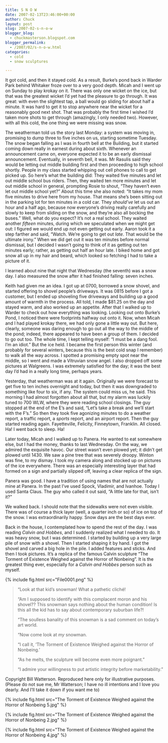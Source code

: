 ```yaml
---
title: S N O W
date: 2007-02-13T23:46:00+00:00
author: Chuck
layout: post
slug: 2007-02-s-n-o-w
blogger_blog:
  - chuckmasterson.blogspot.com
blogger_permalink:
  - /2007/02/s-n-o-w.html
categories:
  - cold
  - snow sculptures

---
```

It got cold, and then it stayed cold. As a result, Burke’s pond back in Warder
Park behind Whitaker froze over to a very good depth. Micah and I went up on
Sunday to play krokay on it. There was only one wicket on the ice, but that was
the greatest wicket I’d yet had the pleasure to go through. It was great: with
even the slightest tap, a ball would go sliding for about half a minute. It was
hard to get it to stop anywhere near the wicket for a reasonably good next
shot. That was probably the first time I wished I’d taken more shots to get
through (amazingly, I only needed two). However, with all this cold, the one
thing we were missing was snow.

The weatherman told us the story last Monday: a system was moving in, promising
to dump three to five inches on us, starting sometime Tuesday. The snow began
falling as I was in fourth bell at the Building, but it started coming down
really in earnest during about sixth. Whenever an announcement came on,
everyone expected it to be an early dismissal announcement. Eventually, in
seventh bell, it was. Mr Rasulis said they would be letting out middle building
first and then proceeding to high school shortly. People in my class started
whipping out cell phones to call to get picked up. So here’s what the building
did: They waited five minutes and let out middle school bus riders. Then, they
waited ten more minutes and let out middle school in general, prompting Rosie
to shout, “They haven’t even let out middle school yet?” About this time she
also noted: “It takes my mom five minutes to drive here from my house. That
means she’s been sitting out in the parking lot for ten minutes in a cold car.
They _should’ve_ let us out an hour and a half ago, because now everyone’s
driving really carefully and slowly to keep from sliding on the snow, and
they’re also all bocking the buses.” Well, what do you expect? It’s not a real
school. They waited another _fifteen_ minutes, during which we speculated when
we might get out: I figured we would end up not even getting out early. Aaron
took it a step farther and said, “Watch. We’re going to get out _late_. That
would be the ultimate irony.” When we did get out it was ten minutes before
normal dismissal, but I decided I wasn’t going to think of it as getting out
ten minutes early; rather, as getting out half an hour late. I biked home and
got snow all up in my hair and beard, which looked so fetching I had to take a
picture of it.

I learned about nine that night that Wednesday (the seventh) was a snow day. I
also measured the snow after it had finished falling: seven inches.

Keith had given me an idea. I got up at 0700, borrowed a snow shovel, and
started offering to shovel people’s driveways. It was 0815 before I got a
customer, but I ended up shoveling five driveways and building up a good amount
of warmth in the process. All told, I made $81.25 on the day and stayed warm,
and also worked up an appetite. After that I walked up to Warder to check out
how everything was looking. Looking out onto Burke’s Pond, I noticed there were
footprints halfway out onto it. Now, when Micah and I had played krokay there,
we had only gone a little way out. But here, clearly, someone was daring enough
to go out all the way to the middle of the pond; indeed, there appeared to have
been a group of them. I decided to go out too. The whole time, I kept telling
myself: “I must be a dang fool. I’m an idiot.” But the ice held. I became the
first person this winter (and probably for several winters, because this is the
best cold snap I remember) to walk all the way across. I spotted a promising
empty spot near the middle, so I went and made a Vitruvian snow angel. I also
dropped off some pictures at Walgreens. I was extremely satisfied for the day;
it was the best day I’d had in a really long time, perhaps years.

Yesterday, that weatherman was at it again. Originally we were forecast to get
five to ten inches overnight and today, but then it was downgraded to something
like four to six, if any. The system could miss us, he said. This morning I had
almost forgotten about all that, but my alarm was luckily tuned to 700 WLW,
where they were reading school closings. The guy stopped at the end of the E’s
and said, “Let’s take a break and we’ll start with the F’s.” So then they took
five agonizing minutes to do a weather report, a traffic report, a _sports_
report, and an airport report. Then the guy started reading again.
Fayetteville, Felicity, Finneytown, Franklin. All closed. Ha! I went back to
sleep. Ha!

Later today, Micah and I walked up to Panera. He wanted to eat somewhere else,
but I had the money, thanks to last Wednesday. On the way, we admired the
exquisite havoc. Our street wasn’t even plowed yet; it didn’t get plowed until
1430\. We saw a pine tree that was severely droopy. Winton was fine, to my
dismay. I took my camera along and stocked up on pictures of the ice
everywhere. There was an especially interesting layer that had formed on a sign
and partially slipped off, leaving a clear replica of the sign. 

Panera was good. I have a tradition of using names that are not actually mine
at Panera. In the past I’ve used Spock, Vladimir, and Ivanhoe. Today I used
Santa Claus. The guy who called it out said, “A little late for that, isn’t
it?”

We walked back. I should note that the sidewalks were not even visible. There
was of course a thick layer (well, a quarter inch or so) of ice on top of the
snow. I was extraordinarily happy. Snow days are the best days ever.

Back in the house, I contemplated how to spend the rest of the day. I was
reading _Calvin and Hobbes_, and I suddenly realized what I needed to do. It
was heavy snow, but I was determined. I started by building up a very large
pile of snow with a shovel. Then I started shaping it by hand. I got the shovel
and carved a big hole in the pile. I added features and sticks. And then I took
pictures. It’s a replica of the famous Calvin sculpture “The Torment of
Existence Weighed against the Horror of Nonbeing”. It is the greatest thing
ever, especially for a _Calvin and Hobbes_ person such as myself.

{% include fig.html src="File0001.png" %}

> “Look at that kid’s snowman! What a pathetic cliché!
> 
> “Am I supposed to identify with this complacent moron and his shovel?? This
> snowman says nothing about the human condition! Is this all the kid has to
> say about contemporary suburban life?!
> 
> “The soulless banality of this snowman is a sad comment on today’s art world. 
> 
> “Now come look at _my_ snowman.
> 
> “I call it, ‘The Torment of Existence Weighed against the Horror of
> Nonbeing.’
> 
> “As he melts, the sculpture will become even more poignant.”
> 
> “I admire your willingness to put artistic integrity before marketability.”  

<span class="small-caps">Copyright Bill Watterson. Reproduced here only for
illustrative purposes. (Please do not sue me, Mr Watterson; I have no ill
intentions and I love you dearly. And I’ll take it down if you want me
to)</span>

{% include fig.html src="The Torment of Existence Weighed against the Horror of Nonbeing 5.jpg" %}

{% include fig.html src="The Torment of Existence Weighed against the Horror of Nonbeing 2.jpg" %}

{% include fig.html src="The Torment of Existence Weighed against the Horror of Nonbeing 4.jpg" %}

